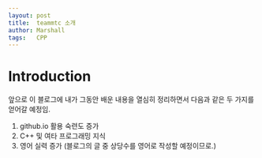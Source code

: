 ```yaml
---
layout: post
title:  teammtc 소개
author: Marshall
tags:   CPP
---
```


# Introduction

앞으로 이 블로그에 내가 그동안 배운 내용을 열심히 정리하면서 다음과 같은 두 가지를 얻어갈 예정임.

1. github.io 활용 숙련도 증가
2. C++ 및 여타 프로그래밍 지식
3. 영어 실력 증가 (블로그의 글 중 상당수를 영어로 작성할 예정이므로.)
